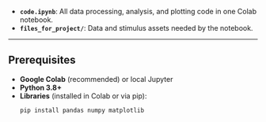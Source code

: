 
- **`code.ipynb`**: All data processing, analysis, and plotting code in one Colab notebook.  
- **`files_for_project/`**: Data and stimulus assets needed by the notebook.

---

## Prerequisites

- **Google Colab** (recommended) or local Jupyter  
- **Python 3.8+**  
- **Libraries** (installed in Colab or via pip):  
  ```bash
  pip install pandas numpy matplotlib
